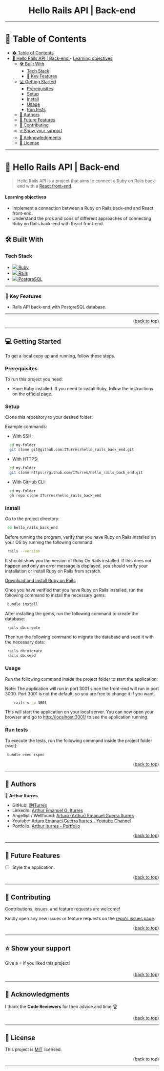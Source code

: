 <a name="readme-top"></a>

<div align="center">
    <h1><b>Hello Rails API | Back-end</b></h1>
</div>

---

<!-- ! TABLE OF CONTENTS -->

# 📗 Table of Contents

- [� Table of Contents](#-table-of-contents)
- [📖 Hello Rails API | Back-end ](#-hello-rails-api--back-end-)
      - [Learning objectives](#learning-objectives)
  - [🛠 Built With ](#-built-with-)
    - [Tech Stack ](#tech-stack-)
    - [:key: Key Features ](#key-key-features-)
  - [💻 Getting Started ](#-getting-started-)
    - [Prerequisites](#prerequisites)
    - [Setup](#setup)
    - [Install ](#install-)
    - [Usage ](#usage-)
    - [Run tests ](#run-tests-)
  - [👥 Authors ](#-authors-)
  - [🔭 Future Features ](#-future-features-)
  - [🤝 Contributing ](#-contributing-)
  - [⭐️ Show your support ](#️-show-your-support-)
  - [🙏 Acknowledgments ](#-acknowledgments-)
  - [📝 License ](#-license-)

---

<!-- ! PROJECT DESCRIPTION -->

# 📖 Hello Rails API | Back-end <a name="about-project"></a>

> Hello Rails API is a project that aims to connect a Ruby on Rails back-end with a [React front-end](https://github.com/ITurres/hello-react-front-end/tree/project-setup-and-front).

#### Learning objectives

- Implement a connection between a Ruby on Rails back-end and React front-end.
- Understand the pros and cons of different approaches of connecting Ruby on Rails back-end with React front-end.

## 🛠 Built With <a name="built-with"></a>

### Tech Stack <a name="tech-stack"></a>

  <ul>
    <li>
      <a href="https://www.ruby-lang.org/en/">
        <img src="https://skillicons.dev/icons?i=ruby"/> Ruby
      </a>
    </li>
    <li>
      <a href="https://rubyonrails.org/">
        <img src="https://skillicons.dev/icons?i=rails"/> Rails
      </a>
    </li>
    <li>
      <a href="https://www.postgresql.org/">
        <img src="https://skillicons.dev/icons?i=postgresql"/> PostgreSQL
      </a>
    </li>
  </ul>

---

### :key: Key Features <a name="key-features"></a>

- Rails API back-end with PostgreSQL database.

---

<p align="right">(<a href="#readme-top">back to top</a>)</p>

---

<!-- ! GETTING STARTED -->

## 💻 Getting Started <a name="getting-started"></a>

To get a local copy up and running, follow these steps.

### Prerequisites

To run this project you need:

- Have Ruby installed. If you need to install Ruby, follow the instructions on the [official page](https://www.ruby-lang.org/en/documentation/installation/).

### Setup

Clone this repository to your desired folder:

Example commands:

- With SSH:

```bash
  cd my-folder
  git clone git@github.com:ITurres/hello_rails_back_end.git
```

- With HTTPS:

```bash
  cd my-folder
  git clone https://github.com/ITurres/hello_rails_back_end.git
```

- With GitHub CLI:

```bash
  cd my-folder
  gh repo clone ITurres/hello_rails_back_end
```

### Install <a name="install"></a>

Go to the project directory:

```bash
 cd hello_rails_back_end
```

Before running the program, verify that you have Ruby on Rails installed on your OS by running the following command:

```bash
 rails --version
```

It should show you the version of Ruby On Rails ​​installed. If this does not happen and only an error message is displayed, you should verify your installation or install Ruby on Rails from scratch.

[Download and Install Ruby on Rails](https://guides.rubyonrails.org/getting_started.html)

Once you have verified that you have Ruby on Rails installed, run the following command to install the necessary gems:

```bash
 bundle install
```

After installing the gems, run the following command to create the database:

```bash
 rails db:create
```

Then run the following command to migrate the database and seed it with the necessary data:

```bash
 rails db:migrate
 rails db:seed
```

### Usage <a name="usage"></a>

Run the following command inside the project folder to start the application:

Note: The application will run in port 3001 since the front-end will run in port 3000.
Port 3001 is not the default, so you are free to change it if you want.

```bash
    rails s -p 3001
```

This will start the application on your local server. You can now open your browser and go to [http://localhost:3001/](http://localhost:3001/) to see the application running.

### Run tests <a name="run-tests"></a>

To execute the tests, run the following command inside the project folder (root):

```bash
 bundle exec rspec
```

<p align="right">(<a href="#readme-top">back to top</a>)</p>

---

<!-- ! AUTHORS -->

## 👥 Authors <a name="authors"></a>

👤 **Arthur Iturres**

- GitHub: [@ITurres](https://github.com/ITurres)
- LinkedIn: [Arthur Emanuel G. Iturres](https://www.linkedin.com/in/arturoemanuelguerraiturres/)
- Angellist / Wellfound: [Arturo (Arthur) Emanuel Guerra Iturres](https://wellfound.com/u/arturo-arthur-emanuel-guerra-iturres)
- Youtube: [Arturo Emanuel Guerra Iturres - Youtube Channel](https://www.youtube.com/channel/UC6GFUFHOtBS9mOuI8EJ6q4g)
- Portfolio: [Arthur Iturres - Portfolio](https://iturres.github.io/iturres-reactive-portfolio/)

<p align="right">(<a href="#readme-top">back to top</a>)</p>

---

<!-- ! FUTURE FEATURES -->

## 🔭 Future Features <a name="future-features"></a>

- [ ] Style the application.

<p align="right">(<a href="#readme-top">back to top</a>)</p>

---

<!-- ! CONTRIBUTING -->

## 🤝 Contributing <a name="contributing"></a>

Contributions, issues, and feature requests are welcome!

Kindly open any new issues or feature requests on the [repo's issues page](https://github.com/ITurres/hello_rails_back_end/issues).

<p align="right">(<a href="#readme-top">back to top</a>)</p>

---

<!-- ! SUPPORT -->

## ⭐️ Show your support <a name="support"></a>

Give a ⭐ if you liked this project!

<p align="right">(<a href="#readme-top">back to top</a>)</p>

---

<!-- ! ACKNOWLEDGEMENTS -->

## 🙏 Acknowledgments <a name="acknowledgements"></a>

I thank the **Code Reviewers** for their advice and time 🏆

<p align="right">(<a href="#readme-top">back to top</a>)</p>

---

<!-- ! LICENSE -->

## 📝 License <a name="license"></a>

This project is [MIT](./LICENSE) licensed.

<p align="right">(<a href="#readme-top">back to top</a>)</p>

---